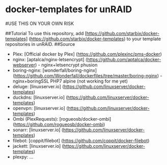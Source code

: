 # docker-templates for unRAID

#USE THIS ON YOUR OWN RISK

##Tutorial
To use this repository, add [https://github.com/starbix/docker-templates] (https://github.com/starbix/docker-templates) to your template repositories in unRAID.
##Source
- Plex: [Official docker by Plex] (https://github.com/plexinc/pms-docker)
- nginx: [aptalca/nginx-letsencrypt] (https://github.com/aptalca/docker-webserver) - nginx+letsencrypt phusion
- boring-nginx: [wonderfall/boring-nginx] (https://github.com/Wonderfall/dockerfiles/tree/master/boring-nginx) - nginx+boringSSL PHP7 alpine  (not working for me yet)
- deluge: [linuxserver.io] (https://github.com/linuxserver/docker-templates)
- duckdns: [linuxserver.io] (https://github.com/linuxserver/docker-templates)
- openvpn: [linuxserver.io] (https://github.com/linuxserver/docker-templates)
- Ombi (PlexRequests): [rogueosb/docker-ombi] (https://github.com/rogueosb/docker-ombi)
- sonarr: [linuxserver.io] (https://github.com/linuxserver/docker-templates)
- filebot: [coppit/filebot] (https://github.com/coppit/docker-filebot)
- jackett: [linuxserver.io] (https://github.com/linuxserver/docker-templates)
- plexpy: ...
